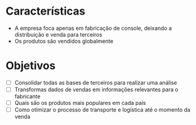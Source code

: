 # Características

- A empresa foca apenas em fabricação de console, deixando a distribuição e venda para terceiros
- Os produtos são vendidos globalmente

# Objetivos

- [ ] Consolidar todas as bases de terceiros para realizar uma análise
- [ ] Transformas dados de vendas em informações relevantes para o fabricante
- [ ] Quais são os produtos mais populares em cada país
- [ ] Como otimizar o processo de transporte e logística até o momento da venda
